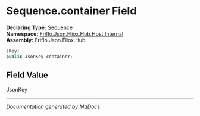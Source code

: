 ﻿<!--  
  <auto-generated>   
    The contents of this file were generated by a tool.  
    Changes to this file may be list if the file is regenerated  
  </auto-generated>   
-->

# Sequence.container Field

**Declaring Type:** [Sequence](../index.md)  
**Namespace:** [Friflo.Json.Fliox.Hub.Host.Internal](../../index.md)  
**Assembly:** Friflo.Json.Fliox.Hub

```csharp
[Key]
public JsonKey container;
```

## Field Value

JsonKey

___

*Documentation generated by [MdDocs](https://github.com/ap0llo/mddocs)*

